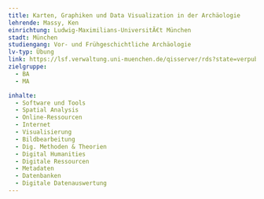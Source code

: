 ```yaml
---
title: Karten, Graphiken und Data Visualization in der Archäologie
lehrende: Massy, Ken
einrichtung: Ludwig-Maximilians-UniversitÃ€t München
stadt: München
studiengang: Vor- und Frühgeschichtliche Archäologie
lv-typ: Übung
link: https://lsf.verwaltung.uni-muenchen.de/qisserver/rds?state=verpublish&status=init&vmfile=no&publishid=1022103&moduleCall=webInfo&publishConfFile=webInfo&publishSubDir=veranstaltung
zielgruppe:
  - BA
  - MA

inhalte:
  - Software und Tools
  - Spatial Analysis
  - Online-Ressourcen
  - Internet
  - Visualisierung
  - Bildbearbeitung
  - Dig. Methoden & Theorien
  - Digital Humanities
  - Digitale Ressourcen
  - Metadaten
  - Datenbanken
  - Digitale Datenauswertung
---
```

